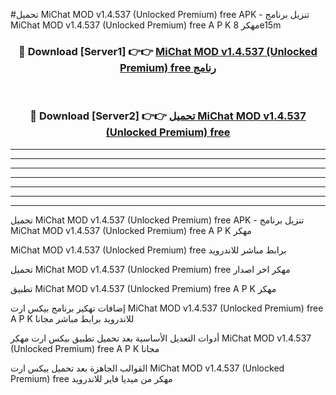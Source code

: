 #تحميل MiChat MOD v1.4.537 (Unlocked Premium) free  APK - تنزيل برنامج MiChat MOD v1.4.537 (Unlocked Premium) free  A P K مهكر 8e15m 



<div align="center">
<h3>🔴 Download [Server1] 👉👉 <a href="https://apkdownload10.web.app/?title=MiChat MOD v1.4.537 (Unlocked Premium) free ">MiChat MOD v1.4.537 (Unlocked Premium) free  رنامج</a></h3><br>

<h3>🔴 Download [Server2] 👉👉 <a href="https://apkdownload10.web.app/?title=MiChat MOD v1.4.537 (Unlocked Premium) free ">تحميل MiChat MOD v1.4.537 (Unlocked Premium) free  </a></h3>
</div>


----------------------------------------------------------

----------------------------------------------------------

----------------------------------------------------------

----------------------------------------------------------

----------------------------------------------------------

----------------------------------------------------------

----------------------------------------------------------

تحميل MiChat MOD v1.4.537 (Unlocked Premium) free  APK - تنزيل برنامج MiChat MOD v1.4.537 (Unlocked Premium) free  A P K مهكر

MiChat MOD v1.4.537 (Unlocked Premium) free  برابط مباشر للاندرويد

تحميل MiChat MOD v1.4.537 (Unlocked Premium) free  مهكر اخر اصدار

تطبيق MiChat MOD v1.4.537 (Unlocked Premium) free  A P K مهكر

إضافات تهكير برنامج بيكس ارت MiChat MOD v1.4.537 (Unlocked Premium) free  A P K للاندرويد برابط مباشر مجانا

أدوات التعديل الأساسية بعد تحميل تطبيق بيكس ارت مهكر MiChat MOD v1.4.537 (Unlocked Premium) free  A P K مجانا

القوالب الجاهزة بعد تحميل بيكس ارت MiChat MOD v1.4.537 (Unlocked Premium) free  مهكر من ميديا فاير للاندرويد


